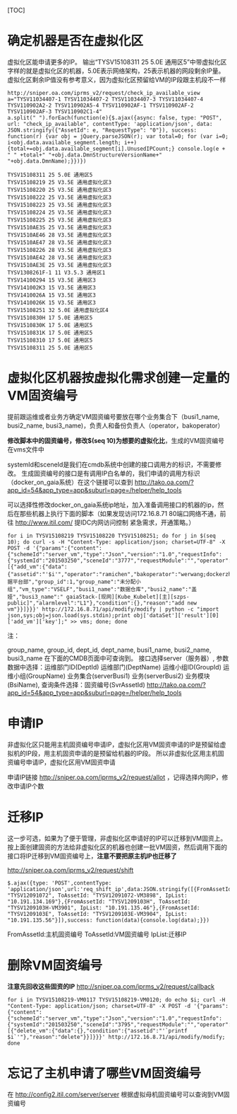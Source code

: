 [TOC]

# 确定机器是否在虚拟化区


虚拟化区能申请更多的IP。
输出“TYSV15108311 25 5.0E 通用区5”中带虚拟化区字样的就是虚拟化区的机器，5.0E表示网络架构，25表示机器的网段剩余IP量。
虚拟化区剩余IP值没有参考意义，因为虚拟化区预留给VM的IP段跟主机段不一样
```
http://sniper.oa.com/iprms_v2/request/check_ip_available_view
a="TYSV11034407-1 TYSV11034407-2 TYSV11034407-3 TYSV11034407-4 TYSV110902A2-2 TYSV110902A5-4 TYSV110902AF-1 TYSV110902AF-2 TYSV110902AF-3 TYSV110902C1-4"
a.split(" ").forEach(function(e){$.ajax({async: false, type: "POST", url: "check_ip_available", contentType: 'application/json', data: JSON.stringify({"AssetId": e, "RequestType": "0"}), success: function(r) {var obj = jQuery.parseJSON(r); var total=0; for (var i=0; i<obj.data.available_segment.length; i++) {total+=obj.data.available_segment[i].UnusedIPCount;} console.log(e + " " +total+" "+obj.data.DmnStructureVersionName+" "+obj.data.DmnName);}})})

TYSV15108311 25 5.0E 通用区5
TYSV15108219 25 V3.5E 通用虚拟化区3
TYSV15108220 25 V3.5E 通用虚拟化区3
TYSV15108222 25 V3.5E 通用虚拟化区3
TYSV15108223 25 V3.5E 通用虚拟化区3
TYSV15108224 25 V3.5E 通用虚拟化区3
TYSV15108225 25 V3.5E 通用虚拟化区3
TYSV1510AE3S 25 V3.5E 通用虚拟化区3
TYSV1510AE46 28 V3.5E 通用虚拟化区3
TYSV1510AE47 28 V3.5E 通用虚拟化区3
TYSV15108226 28 V3.5E 通用虚拟化区3
TYSV1510AE42 28 V3.5E 通用虚拟化区3
TYSV1510AE3E 25 V3.5E 通用虚拟化区3
TYSV1308261F-1 11 V3.5.3 通用区1
TYSV14100294 15 V3.5E 通用区3
TYSV141002K3 15 V3.5E 通用区3
TYSV1410026A 15 V3.5E 通用区3
TYSV1410026K 15 V3.5E 通用区3
TYSV15108251 32 5.0E 通用虚拟化区4
TYSV1510830H 17 5.0E 通用区5
TYSV1510830K 17 5.0E 通用区5
TYSV1510831K 17 5.0E 通用区5
TYSV15108310 17 5.0E 通用区5
TYSV15108311 25 5.0E 通用区5
```

# 虚拟化区机器按虚拟化需求创建一定量的VM固资编号

提前跟运维或者业务方确定VM固资编号要放在哪个业务集合下（busi1_name, busi2_name, busi3_name)，负责人和备份负责人（operator，bakoperator）

**修改脚本中的固资编号，修改$(seq 10)为想要的虚拟化比**，生成的VM固资编号在vms文件中

systemId和sceneId是我们在cmdb系统中创建的接口调用方的标识，不需要修改。
生成固资编号的接口是有调用IP白名单的，我们申请的调用方标识（docker_on_gaia系统）在这个链接可以查到 http://tako.oa.com/?app_id=54&app_type=app&suburl=page=/helper/help_tools

可以选择性修改docker_on_gaia系统ip地址，加入准备调用接口的机器的ip，然后在那些机器上执行下面的脚本（如果发现访问172.16.8.71 80端口网络不通，前往 http://www.itil.com/ 提IDC内网访问控制 紧急需求，开通策略。）
```
for i in TYSV15108219 TYSV15108220 TYSV15108251; do for j in $(seq 10); do curl -s -H "Content-Type: application/json; charset=UTF-8" -X POST -d '{"params":{"content":{"schemeId":"server_vm","type":"Json","version":"1.0","requestInfo":{"systemId":"201503250","sceneId":"3777","requestModule":"","operator":"ramichen"},"actions":[{"add_vm":{"data":{"assetid":"'$i'","operator":"ramichen","bakoperator":"werwang;dockerzhang","dept_id":9,"dept_name":"数据平台部","group_id":1,"group_name":"未分配小组","vm_type":"VSELF","busi1_name":"数据仓库","busi2_name":"盖娅","busi3_name":"	gaiaStack-[现网][Kube_Kubelet][主][szps-public]","alarmlevel":"L1"},"condition":{},"reason":"add new vm"}}]}}}' http://172.16.8.71/api/modify/modify | python -c "import json,sys;obj=json.load(sys.stdin);print obj['dataSet']['result'][0]['add_vm']['key'];" >> vms; done; done
```

注：

group_name, group_id, dept_id, dept_name, busi1_name, busi2_name, busi3_name 在下面的CMDB页面中可查询到。
接口选择server（服务器）,
参数数据中选择：运维部门ID(DeptId) 运维部门(DeptName) 运维小组ID(GroupId) 运维小组(GroupName) 业务集合(serverBusi1) 业务(serverBusi2) 业务模块(BsiName),
查询条件选择：固资编号(SvrAssetId)
http://tako.oa.com/?app_id=54&app_type=app&suburl=page=/helper/help_tools

# 申请IP

非虚拟化区只能用主机固资编号申请IP，虚拟化区用VM固资申请的IP是预留给虚拟机的IP段，用主机固资申请的是预留给机器的IP段。
所以非虚拟化区用主机固资编号申请IP，虚拟化区用VM固资申请

申请IP链接 http://sniper.oa.com/iprms_v2/request/allot ，记得选择内网IP，修改申请IP个数

# 迁移IP

这一步可选，如果为了便于管理，非虚拟化区申请好的IP可以迁移到VM固资上。
按上面创建固资的方法给非虚拟化区的机器也创建一批VM固资，然后调用下面的接口将IP迁移到VM固资编号上，**注意不要把原主机IP也迁移了**

http://sniper.oa.com/iprms_v2/request/shift 

```
$.ajax({type: 'POST',contentType: 'application/json',url:'req_shift_ip',data:JSON.stringify([{FromAssetId: "TYSV12091072", ToAssetId: "TYSV12091072-VM3898", IpList: "10.191.134.169"},{FromAssetId: "TYSV1209103H", ToAssetId: "TYSV1209103H-VM3901", IpList: "10.191.135.46"},{FromAssetId: "TYSV1209103E", ToAssetId: "TYSV1209103E-VM3904", IpList: "10.191.135.56"}]),success: function(data){console.log(data);}})
```

FromAssetId:主机固资编号 ToAssetId:VM固资编号 IpList:迁移IP

# 删除VM固资编号

**注意先回收这些固资的IP** http://sniper.oa.com/iprms_v2/request/callback
```
for i in TYSV15108219-VM0117 TYSV15108219-VM0120; do echo $i; curl -H "Content-Type: application/json; charset=UTF-8" -X POST -d '{"params":{"content":{"schemeId":"server_vm","type":"Json","version":"1.0","requestInfo":{"systemId":"201503250","sceneId":"3795","requestModule":"","operator":"ramichen"},"actions":[{"delete_vm":{"data":{},"condition":{"assetid":"'`printf $i`'"},"reason":"delete"}}]}}}' http://172.16.8.71/api/modify/modify; done
```

# 忘记了主机申请了哪些VM固资编号

在 http://config2.itil.com/server/server 根据虚拟母机固资编号可以查询到VM固资编号
